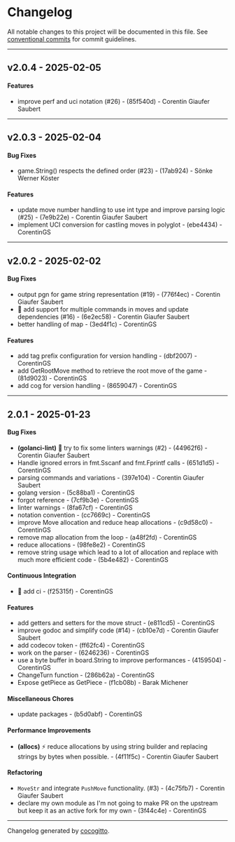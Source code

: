 # Changelog
All notable changes to this project will be documented in this file. See [conventional commits](https://www.conventionalcommits.org/) for commit guidelines.

- - -
## v2.0.4 - 2025-02-05
#### Features
- improve perf and uci notation (#26) - (85f540d) - Corentin Giaufer Saubert

- - -

## v2.0.3 - 2025-02-04
#### Bug Fixes
- game.String() respects the defined order (#23) - (17ab924) - Sönke Werner Köster
#### Features
- update move number handling to use int type and improve parsing logic (#25) - (7e9b22e) - Corentin Giaufer Saubert
- implement UCI conversion for castling moves in polyglot - (ebe4434) - CorentinGS

- - -

## v2.0.2 - 2025-02-02
#### Bug Fixes
- output pgn for game string representation (#19) - (776f4ec) - Corentin Giaufer Saubert
- 🐛 add support for multiple commands in moves and update dependencies (#16) - (6e2ec58) - Corentin Giaufer Saubert
- better handling of map - (3ed4f1c) - CorentinGS
#### Features
- add tag prefix configuration for version handling - (dbf2007) - CorentinGS
- add GetRootMove method to retrieve the root move of the game - (81d9023) - CorentinGS
- add cog for version handling - (8659047) - CorentinGS

- - -

## 2.0.1 - 2025-01-23
#### Bug Fixes
- **(golanci-lint)** 🚨 try to fix some linters warnings (#2) - (44962f6) - Corentin Giaufer Saubert
- Handle ignored errors in fmt.Sscanf and fmt.Fprintf calls - (651d1d5) - CorentinGS
- parsing commands and variations - (397e104) - Corentin Giaufer Saubert
- golang version - (5c88ba1) - CorentinGS
- forgot reference - (7cf9b3e) - CorentinGS
- linter warnings - (8fa67cf) - CorentinGS
- notation convention - (cc7669c) - CorentinGS
- improve Move allocation and reduce heap allocations - (c9d58c0) - CorentinGS
- remove map allocation from the loop - (a48f2fd) - CorentinGS
- reduce allocations - (98fe8e2) - CorentinGS
- remove string usage which lead to a lot of allocation and replace with much more efficient code - (5b4e482) - CorentinGS
#### Continuous Integration
- 👷 add ci - (f25315f) - CorentinGS
#### Features
- add getters and setters for the move struct - (e811cd5) - CorentinGS
- improve godoc and simplify code (#14) - (cb10e7d) - Corentin Giaufer Saubert
- add codecov token - (ff62fc4) - CorentinGS
- work on the parser - (6246236) - CorentinGS
- use a byte buffer in board.String to improve performances - (4159504) - CorentinGS
- ChangeTurn function - (286b62a) - CorentinGS
- Expose getPiece as GetPiece - (f1cb08b) - Barak Michener
#### Miscellaneous Chores
- update packages - (b5d0abf) - CorentinGS
#### Performance Improvements
- **(allocs)** ⚡ reduce allocations by using string builder and replacing strings by bytes when possible. - (4f11f5c) - Corentin Giaufer Saubert
#### Refactoring
- `MoveStr` and integrate `PushMove` functionality. (#3) - (4c75fb7) - Corentin Giaufer Saubert
- declare my own module as I'm not going to make PR on the upstream but keep it as an active fork for my own - (3f44c4e) - CorentinGS

- - -

Changelog generated by [cocogitto](https://github.com/cocogitto/cocogitto).